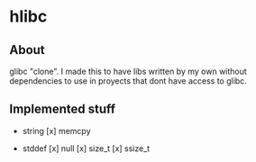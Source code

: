 # hlibc

## About

glibc "clone". I made this to have libs written by my own
without dependencies to use in proyects that dont have access
to glibc.

## Implemented stuff

- string
  [x] memcpy

- stddef
  [x] null
  [x] size_t
  [x] ssize_t
